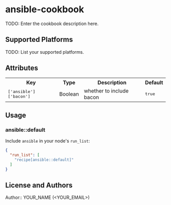 # ansible-cookbook

TODO: Enter the cookbook description here.

## Supported Platforms

TODO: List your supported platforms.

## Attributes

<table>
  <tr>
    <th>Key</th>
    <th>Type</th>
    <th>Description</th>
    <th>Default</th>
  </tr>
  <tr>
    <td><tt>['ansible']['bacon']</tt></td>
    <td>Boolean</td>
    <td>whether to include bacon</td>
    <td><tt>true</tt></td>
  </tr>
</table>

## Usage

### ansible::default

Include `ansible` in your node's `run_list`:

```json
{
  "run_list": [
    "recipe[ansible::default]"
  ]
}
```

## License and Authors

Author:: YOUR_NAME (<YOUR_EMAIL>)
